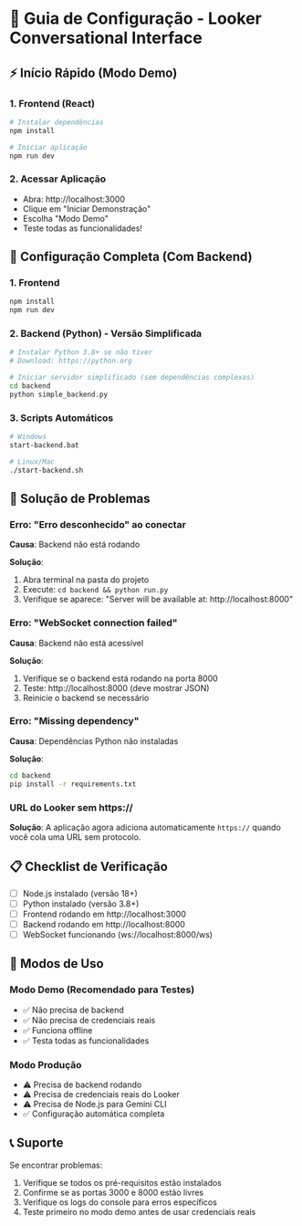 # 🚀 Guia de Configuração - Looker Conversational Interface

## ⚡ Início Rápido (Modo Demo)

### 1. Frontend (React)
```bash
# Instalar dependências
npm install

# Iniciar aplicação
npm run dev
```

### 2. Acessar Aplicação
- Abra: http://localhost:3000
- Clique em "Iniciar Demonstração"
- Escolha "Modo Demo"
- Teste todas as funcionalidades!

## 🔧 Configuração Completa (Com Backend)

### 1. Frontend
```bash
npm install
npm run dev
```

### 2. Backend (Python) - Versão Simplificada
```bash
# Instalar Python 3.8+ se não tiver
# Download: https://python.org

# Iniciar servidor simplificado (sem dependências complexas)
cd backend
python simple_backend.py
```

### 3. Scripts Automáticos
```bash
# Windows
start-backend.bat

# Linux/Mac
./start-backend.sh
```

## 🐛 Solução de Problemas

### Erro: "Erro desconhecido" ao conectar
**Causa**: Backend não está rodando

**Solução**:
1. Abra terminal na pasta do projeto
2. Execute: `cd backend && python run.py`
3. Verifique se aparece: "Server will be available at: http://localhost:8000"

### Erro: "WebSocket connection failed"
**Causa**: Backend não está acessível

**Solução**:
1. Verifique se o backend está rodando na porta 8000
2. Teste: http://localhost:8000 (deve mostrar JSON)
3. Reinicie o backend se necessário

### Erro: "Missing dependency"
**Causa**: Dependências Python não instaladas

**Solução**:
```bash
cd backend
pip install -r requirements.txt
```

### URL do Looker sem https://
**Solução**: A aplicação agora adiciona automaticamente `https://` quando você cola uma URL sem protocolo.

## 📋 Checklist de Verificação

- [ ] Node.js instalado (versão 18+)
- [ ] Python instalado (versão 3.8+)
- [ ] Frontend rodando em http://localhost:3000
- [ ] Backend rodando em http://localhost:8000
- [ ] WebSocket funcionando (ws://localhost:8000/ws)

## 🎯 Modos de Uso

### Modo Demo (Recomendado para Testes)
- ✅ Não precisa de backend
- ✅ Não precisa de credenciais reais
- ✅ Funciona offline
- ✅ Testa todas as funcionalidades

### Modo Produção
- ⚠️ Precisa de backend rodando
- ⚠️ Precisa de credenciais reais do Looker
- ⚠️ Precisa de Node.js para Gemini CLI
- ✅ Configuração automática completa

## 📞 Suporte

Se encontrar problemas:
1. Verifique se todos os pré-requisitos estão instalados
2. Confirme se as portas 3000 e 8000 estão livres
3. Verifique os logs do console para erros específicos
4. Teste primeiro no modo demo antes de usar credenciais reais
